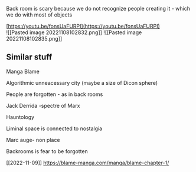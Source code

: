 Back room is scary because we do not recognize people creating it - which we do with most of objects  
  
[https://youtu.be/fonsUaFURPI](https://youtu.be/fonsUaFURPI)  
  ![[Pasted image 20221108102832.png]]
![[Pasted image 20221108102835.png]]


## Similar stuff

Manga Blame  
  
Algorithmic unneacessary city (maybe a size of Dicon sphere)  


People are forgotten - as in back rooms  
  
  
Jack Derrida -spectre of Marx  
  
Hauntology  
  
  
Liminal space is connected to nostalgia  
  
Marc auge- non place  
  
  
Backrooms is fear to be forgotten




[[2022-11-09]] https://blame-manga.com/manga/blame-chapter-1/
